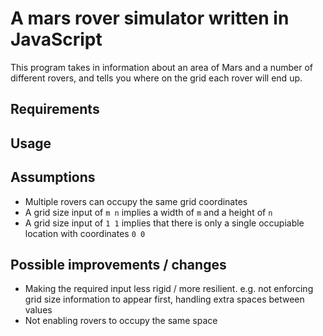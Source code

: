 # A mars rover simulator written in JavaScript

This program takes in information about an area of Mars and a number of different rovers, and tells you where on the grid each rover will end up.

## Requirements

## Usage

## Assumptions

-   Multiple rovers can occupy the same grid coordinates
-   A grid size input of `m n` implies a width of `m` and a height of `n`
-   A grid size input of `1 1` implies that there is only a single occupiable location with coordinates `0 0`

## Possible improvements / changes

-   Making the required input less rigid / more resilient. e.g. not enforcing grid size information to appear first, handling extra spaces between values
-   Not enabling rovers to occupy the same space
